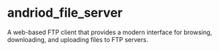 # andriod_file_server
A web-based FTP client that provides a modern interface for browsing, downloading, and uploading files to FTP servers.
